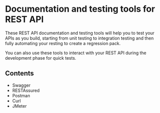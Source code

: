 # Documentation and testing tools for REST API

These REST API documentation and testing tools will help you to test your APIs as you build, starting from unit testing to integration testing and then fully automating your resting to create a regression pack.

You can also use these tools to interact with your REST API during the development phase for quick tests.

## Contents

* Swagger
* RESTAssured
* Postman
* Curl
* JMeter